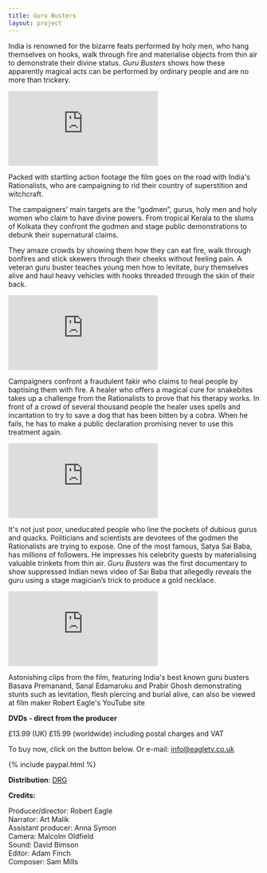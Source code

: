 ```yaml
---
title: Guru Busters
layout: project
---
```


India is renowned for the bizarre feats performed by holy men, who hang themselves on hooks, walk through fire and materialise objects from thin air to demonstrate their divine status. _Guru Busters_ shows how these apparently magical acts can be performed by ordinary people and are no more than trickery.

<div class='video-container'>
<iframe class='video' src="https://player.vimeo.com/video/352879208?title=0&byline=0&portrait=0" frameborder="0" allow="autoplay; fullscreen" allowfullscreen></iframe>
</div>

Packed with startling action footage the film goes on the road with India's Rationalists, who are campaigning to rid their country of superstition and witchcraft.

The campaigners' main targets are the “godmen”, gurus, holy men and holy women who claim to have divine powers. From tropical Kerala to the slums of Kolkata they confront the godmen and stage public demonstrations to debunk their supernatural claims.

They amaze crowds by showing them how they can eat fire, walk through bonfires and stick skewers through their cheeks without feeling pain. A veteran guru buster teaches young men how to levitate, bury themselves alive and haul heavy vehicles with hooks threaded through the skin of their back.

<div class='video-container'>
<iframe class='video' src="https://player.vimeo.com/video/357299667?title=0&byline=0&portrait=0" frameborder="0" allow="autoplay; fullscreen" allowfullscreen></iframe>
</div>

Campaigners confront a fraudulent fakir who claims to heal people by baptising them with fire. A healer who offers a magical cure for snakebites takes up a challenge from the Rationalists to prove that his therapy works. In front of a crowd of several thousand people the healer uses spells and incantation to try to save a dog that has been bitten by a cobra. When he fails, he has to make a public declaration promising never to use this treatment again.

<div class='video-container'>
<iframe class='video' src="https://player.vimeo.com/video/357300078?title=0&byline=0&portrait=0" frameborder="0" allow="autoplay; fullscreen" allowfullscreen></iframe>
</div>

It's not just poor, uneducated people who line the pockets of dubious gurus and quacks. Politicians and scientists are devotees of the godmen the Rationalists are trying to expose. One of the most famous, Satya Sai Baba, has millions of followers. He impresses his celebrity guests by materialising valuable trinkets from thin air. _Guru Busters_ was the first documentary to show suppressed Indian news video of Sai Baba that allegedly reveals the guru using a stage magician’s trick to produce a gold necklace.

<div class='video-container'>
<iframe class='video' src="https://player.vimeo.com/video/352879776?title=0&byline=0&portrait=0" frameborder="0" allow="autoplay; fullscreen" allowfullscreen></iframe>
</div>

Astonishing clips from the film, featuring India's best known guru busters Basava Premanand, Sanal Edamaruku and Prabir Ghosh demonstrating stunts such as levitation, flesh piercing and burial alive, can also be viewed at film maker Robert Eagle's YouTube site

**DVDs - direct from the producer**

£13.99 (UK) £15.99 (worldwide) including postal charges and VAT

To buy now, click on the button below. Or e-mail: <a href="mailto:info@eagletv.co.uk">info@eagletv.co.uk</a>

{% include paypal.html %}

**Distribution**: <a href="https://www.drg.tv" target="_blank">DRG</a>

**Credits:**

Producer/director: Robert Eagle<br>
Narrator: Art Malik<br>
Assistant producer: Anna Symon<br>
Camera: Malcolm Oldfield<br>
Sound: David Bimson<br>
Editor: Adam Finch<br>
Composer: Sam Mills<br>
